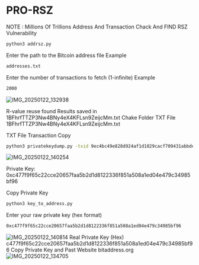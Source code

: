 # PRO-RSZ
NOTE : Millions Of Trillions Address And Transaction Chack And FIND RSZ Vulnerability 
```bash
python3 addrsz.py
```
Enter the path to the Bitcoin address file Example
```bash
addresses.txt
```
Enter the number of transactions to fetch (1-infinite) Example
```bash
2000
```
![IMG_20250122_132938](https://github.com/user-attachments/assets/c4357307-e4ac-4099-bfa5-cb76de9975e0)

R-value reuse found Results saved in 1BFhrfTTZP3Nw4BNy4eX4KFLsn9ZeijcMm.txt
Chake Folder TXT File 1BFhrfTTZP3Nw4BNy4eX4KFLsn9ZeijcMm.txt

TXT File Transaction Copy
```bash
python3 privatekeydump.py -txid 9ec4bc49e828d924af1d1029cacf709431abbde46d59554b62bc270e3b29c4b1
```
![IMG_20250122_140254](https://github.com/user-attachments/assets/fc4f31e4-53fa-4e9c-a3ed-206bcc0b8674)

Private Key: 0xc477f9f65c22cce20657faa5b2d1d8122336f851a508a1ed04e479c34985bf96

Copy Private Key 
```bash
python3 key_to_address.py
```
Enter your raw private key (hex format)
```bash
0xc477f9f65c22cce20657faa5b2d1d8122336f851a508a1ed04e479c34985bf96
```
![IMG_20250122_140814](https://github.com/user-attachments/assets/3a816c53-8d73-468e-ab9d-b8a50aae5665)
Real Private Key (Hex) c477f9f65c22cce20657faa5b2d1d8122336f851a508a1ed04e479c34985bf96
Copy Private Key and Past Website
bitaddress.org
![IMG_20250122_134705](https://github.com/user-attachments/assets/26e48882-f9a0-4a30-b7c4-1b27db708b56)




